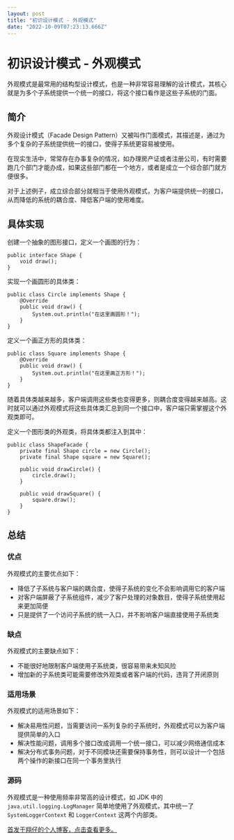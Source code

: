 ```yaml
---
layout: post
title: "初识设计模式 - 外观模式"
date: "2022-10-09T07:23:13.666Z"
---
```

初识设计模式 - 外观模式
=============

外观模式是最常用的结构型设计模式，也是一种非常容易理解的设计模式，其核心就是为多个子系统提供一个统一的接口，将这个接口看作是这些子系统的门面。

简介
--

外观设计模式（Facade Design Pattern）又被叫作门面模式，其描述是，通过为多个复杂的子系统提供统一的接口，使得子系统更容易被使用。

在现实生活中，常常存在办事复杂的情况，如办理房产证或者注册公司，有时需要跑几个部门才能办成，如果这些部门都在一个地方，或者是成立一个综合部门就方便很多。

对于上述例子，成立综合部分就相当于使用外观模式，为客户端提供统一的接口，从而降低的系统的耦合度、降低客户端的使用难度。

具体实现
----

创建一个抽象的图形接口，定义一个画图的行为：

    public interface Shape {
        void draw();
    }
    

实现一个画圆形的具体类：

    public class Circle implements Shape {
        @Override
        public void draw() {
            System.out.println("在这里画圆形！");
        }
    }
    

定义一个画正方形的具体类：

    public class Square implements Shape {
        @Override
        public void draw() {
            System.out.println("在这里画正方形！");
        }
    }
    

随着具体类越来越多，客户端调用这些类也变得更多，则耦合度变得越来越高。这时就可以通过外观模式将这些具体类汇总到同一个接口中，客户端只需掌握这个外观类即可。

定义一个图形类的外观类，将具体类都注入到其中：

    public class ShapeFacade {
        private final Shape circle = new Circle();  
        private final Shape square = new Square();
    
        public void drawCircle() {
            circle.draw();
        }
    
        public void drawSquare() {
            square.draw();
        }
    }
    

总结
--

### 优点

外观模式的主要优点如下：

*   降低了子系统与客户端的耦合度，使得子系统的变化不会影响调用它的客户端
*   对客户端屏蔽了子系统组件，减少了客户处理的对象数目，使得子系统使用起来更加简便
*   只是提供了一个访问子系统的统一入口，并不影响客户端直接使用子系统类

### 缺点

外观模式的主要缺点如下：

*   不能很好地限制客户端使用子系统类，很容易带来未知风险
*   增加新的子系统类可能需要修改外观类或者客户端的代码，违背了开闭原则

### 适用场景

外观模式的适用场景如下：

*   解决易用性问题，当需要访问一系列复杂的子系统时，外观模式可以为客户端提供简单的入口
*   解决性能问题，调用多个接口改成调用一个统一接口，可以减少网络通信成本
*   解决分布式事务问题，对于不同模块还需要保持事务性，则可以设计一个包括两个操作的新接口在同一个事务里执行

### 源码

外观模式是一种使用频率非常高的设计模式，如 JDK 中的 `java.util.logging.LogManager` 简单地使用了外观模式，其中统一了 `SystemLoggerContext` 和 `LoggerContext` 这两个内部类。

[首发于翔仔的个人博客，点击查看更多。](https://fatedeity.cn/)